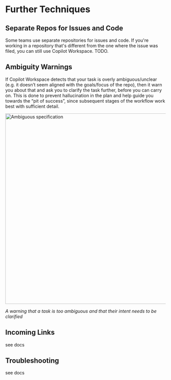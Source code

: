 # Further Techniques

## Separate Repos for Issues and Code

<!-- TODO(eaftan): fill this in -->

Some teams use separate repositories for issues and code. If you're working in a repository that's different from the one where the issue was filed, you can still use Copilot Workspace. TODO.

## Ambiguity Warnings

If Copilot Workspace detects that your task is overly ambiguous/unclear (e.g. it doesn’t seem aligned with the goals/focus of the repo), then it warn you about that and ask you to clarify the task further, before you can carry on. This is done to prevent hallucination in the plan and help guide you towards the “pit of success”, since subsequent stages of the workflow work best with sufficient detail.

<img src="images/ambiguous-spec.png" width=600 alt="Ambiguous specification">

*A warning that a task is too ambiguous and that their intent needs to be clarified*

## Incoming Links

see docs

## Troubleshooting

see docs


